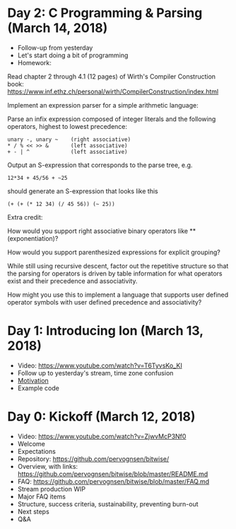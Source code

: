 # Day 2: C Programming & Parsing (March 14, 2018)
- Follow-up from yesterday
- Let's start doing a bit of programming
- Homework:

Read chapter 2 through 4.1 (12 pages) of Wirth's Compiler Construction book:
https://www.inf.ethz.ch/personal/wirth/CompilerConstruction/index.html

Implement an expression parser for a simple arithmetic language:

Parse an infix expression composed of integer literals and the
following operators, highest to lowest precedence:

	unary -, unary ~	(right associative)
	* / % << >> & 		(left associative)
	+ - | ^ 			(left associative)

Output an S-expression that corresponds to the parse tree, e.g.

	12*34 + 45/56 + ~25

should generate an S-expression that looks like this

	(+ (+ (* 12 34) (/ 45 56)) (~ 25))

Extra credit:

How would you support right associative binary operators like ** (exponentiation)?

How would you support parenthesized expressions for explicit grouping?

While still using recursive descent, factor out the repetitive structure so
that the parsing for operators is driven by table information for what
operators exist and their precedence and associativity.

How might you use this to implement a language that supports user defined
operator symbols with user defined precedence and associativity?

# Day 1: Introducing Ion (March 13, 2018)
- Video: https://www.youtube.com/watch?v=T6TyvsKo_KI
- Follow up to yesterday's stream, time zone confusion
- [Motivation](ion_motivation.md)
- Example code

# Day 0: Kickoff (March 12, 2018)
- Video: https://www.youtube.com/watch?v=ZjwvMcP3Nf0
- Welcome
- Expectations
- Repository: https://github.com/pervognsen/bitwise/
- Overview, with links: https://github.com/pervognsen/bitwise/blob/master/README.md
- FAQ: https://github.com/pervognsen/bitwise/blob/master/FAQ.md
- Stream production WIP
- Major FAQ items
- Structure, success criteria, sustainability, preventing burn-out
- Next steps
- Q&A
